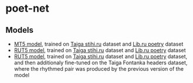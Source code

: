 # poet-net

## Models

- [MT5 model](https://storage.yandexcloud.net/di-models/poetnet-mt5-taiga-libru.bin), trained on [Taiga stihi.ru](https://storage.yandexcloud.net/di-datasets/taiga-stihi-ru.zip) dataset and [Lib.ru poetry](https://storage.yandexcloud.net/di-datasets/libru-poetry.zip) dataset
- [RUT5 model](https://storage.yandexcloud.net/di-models/poetnet-rutp5-taiga-libru.bin), trained on [Taiga stihi.ru](https://storage.yandexcloud.net/di-datasets/taiga-stihi-ru.zip) dataset and [Lib.ru poetry](https://storage.yandexcloud.net/di-datasets/libru-poetry.zip) dataset
- [RUT5 model](https://storage.yandexcloud.net/di-models/poetnet-rutp5-taiga-libru-finetune.bin), trained on [Taiga stihi.ru](https://storage.yandexcloud.net/di-datasets/taiga-stihi-ru.zip) dataset and [Lib.ru poetry](https://storage.yandexcloud.net/di-datasets/libru-poetry.zip) dataset, and then additionaly fine-tuned on the Taiga Fontanka headers dataset, where the rhythmed pair was produced by the previous version of the model

